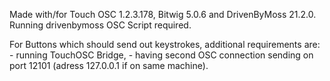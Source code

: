 Made with/for Touch OSC 1.2.3.178, Bitwig 5.0.6 and DrivenByMoss 21.2.0. Running drivenbymoss OSC Script required.

For Buttons which should send out keystrokes, additional requirements are: - running TouchOSC Bridge, - having second OSC connection sending on port 12101 (adress 127.0.0.1 if on same machine).
